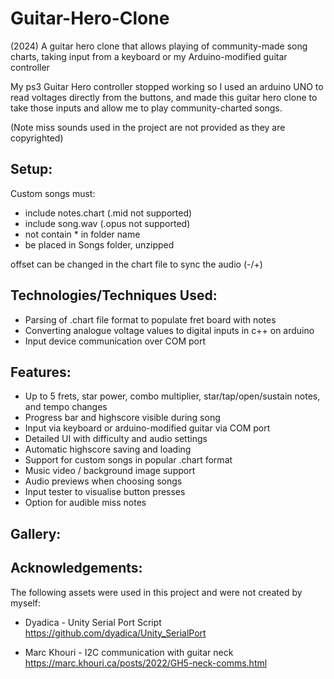 # Guitar-Hero-Clone
(2024) A guitar hero clone that allows playing of community-made song charts, taking input from a keyboard or my Arduino-modified guitar controller

My ps3 Guitar Hero controller stopped working so I used an arduino UNO to read voltages directly from the buttons, and made this guitar hero clone to take those inputs and allow me to play community-charted songs.

(Note miss sounds used in the project are not provided as they are copyrighted)

## Setup:
Custom songs must:
- include notes.chart (.mid not supported)
- include song.wav (.opus not supported)
- not contain * in folder name
- be placed in Songs folder, unzipped

offset can be changed in the chart file to sync the audio (-/+)

## Technologies/Techniques Used:
- Parsing of .chart file format to populate fret board with notes
- Converting analogue voltage values to digital inputs in c++ on arduino
- Input device communication over COM port

## Features:
- Up to 5 frets, star power, combo multiplier, star/tap/open/sustain notes, and tempo changes
- Progress bar and highscore visible during song
- Input via keyboard or arduino-modified guitar via COM port
- Detailed UI with difficulty and audio settings
- Automatic highscore saving and loading
- Support for custom songs in popular .chart format
- Music video / background image support
- Audio previews when choosing songs
- Input tester to visualise button presses
- Option for audible miss notes

## Gallery:
<img src="https://github.com/user-attachments/assets/ba565200-d6ac-4684-ba31-2c07680e7d63" width="311" height="174" style="display:none">
<img src="https://github.com/user-attachments/assets/9ae43592-3073-4c4f-870e-c3527d849b92" width="311" height="174" style="display:none">
<img src="https://github.com/user-attachments/assets/a97393f5-3cb3-4337-b5d2-1504d8343a96" width="311" height="174" style="display:none">
<img src="https://github.com/user-attachments/assets/4f8a636f-0f6c-4da5-9355-18db2c5f00b0" width="311" height="174" style="display:none">

## Acknowledgements:
The following assets were used in this project and were not created by myself:
- Dyadica - Unity Serial Port Script
https://github.com/dyadica/Unity_SerialPort

- Marc Khouri - I2C communication with guitar neck
https://marc.khouri.ca/posts/2022/GH5-neck-comms.html
